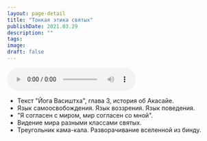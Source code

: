 ```yaml
---
layout: page-detail
title: "Тонкая этика святых"
publishDate: 2021.03.29
description: ""
tags:
image:
draft: false
---
```


<audio title="2021.03.29 - Тонкая этика святых.mp3" src="https://filer-api.advayta.org/v1.0/public/files/74203" controls=""></audio>

* Текст "Йога Васиштха", глава 3, история об Акасайе.
* Язык самоосвобождения. Язык воззрения. Язык поведения.
* "Я согласен с миром, мир согласен со мной".
* Видение мира разными классами святых.
* Треугольник кама-кала. Разворачивание вселенной из бинду.

  
